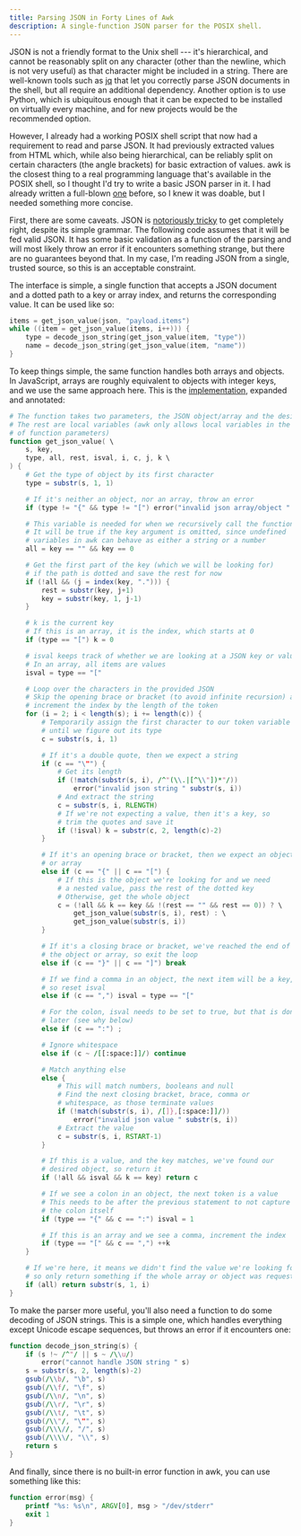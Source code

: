 ```yaml
---
title: Parsing JSON in Forty Lines of Awk
description: A single-function JSON parser for the POSIX shell.
---
```


JSON is not a friendly format to the Unix shell --- it's hierarchical, and
cannot be reasonably split on any character (other than the newline, which is
not very useful) as that character might be included in a string. There are
well-known tools such as [jq](https://jqlang.org) that let you correctly parse
JSON documents in the shell, but all require an additional dependency. Another
option is to use Python, which is ubiquitous enough that it can be expected to
be installed on virtually every machine, and for new projects would be the
recommended option.

However, I already had a working POSIX shell script that now had a requirement
to read and parse JSON. It had previously extracted values from HTML which,
while also being hierarchical, can be reliably split on certain characters (the
angle brackets) for basic extraction of values. awk is the closest thing to a
real programming language that's available in the POSIX shell, so I thought I'd
try to write a basic JSON parser in it. I had already written a full-blown
[one](https://github.com/mohd-akram/jawk) before, so I knew it was doable, but
I needed something more concise.

First, there are some caveats. JSON is [notoriously
tricky](https://seriot.ch/projects/parsing_json.html) to get completely right,
despite its simple grammar. The following code assumes that it will be fed
valid JSON. It has some basic validation as a function of the parsing and will
most likely throw an error if it encounters something strange, but there are no
guarantees beyond that. In my case, I'm reading JSON from a single, trusted
source, so this is an acceptable constraint.

The interface is simple, a single function that accepts a JSON document and a
dotted path to a key or array index, and returns the corresponding value. It
can be used like so:

```awk
items = get_json_value(json, "payload.items")
while ((item = get_json_value(items, i++))) {
	type = decode_json_string(get_json_value(item, "type"))
	name = decode_json_string(get_json_value(item, "name"))
}
```

To keep things simple, the same function handles both arrays and objects. In
JavaScript, arrays are roughly equivalent to objects with integer keys, and we
use the same approach here. This is the
[implementation](https://gist.github.com/mohd-akram/1c0d4cb337b62e3cce0ab7e02e6281fd),
expanded and annotated:

```awk
# The function takes two parameters, the JSON object/array and the desired key
# The rest are local variables (awk only allows local variables in the form
# of function parameters)
function get_json_value( \
	s, key,
	type, all, rest, isval, i, c, j, k \
) {
	# Get the type of object by its first character
	type = substr(s, 1, 1)

	# If it's neither an object, nor an array, throw an error
	if (type != "{" && type != "[") error("invalid json array/object " s)

	# This variable is needed for when we recursively call the function
	# It will be true if the key argument is omitted, since undefined
	# variables in awk can behave as either a string or a number
	all = key == "" && key == 0

	# Get the first part of the key (which we will be looking for)
	# if the path is dotted and save the rest for now
	if (!all && (j = index(key, "."))) {
		rest = substr(key, j+1)
		key = substr(key, 1, j-1)
	}

	# k is the current key
	# If this is an array, it is the index, which starts at 0
	if (type == "[") k = 0

	# isval keeps track of whether we are looking at a JSON key or value
	# In an array, all items are values
	isval = type == "["

	# Loop over the characters in the provided JSON
	# Skip the opening brace or bracket (to avoid infinite recursion) and
	# increment the index by the length of the token
	for (i = 2; i < length(s); i += length(c)) {
		# Temporarily assign the first character to our token variable
		# until we figure out its type
		c = substr(s, i, 1)

		# If it's a double quote, then we expect a string
		if (c == "\"") {
			# Get its length
			if (!match(substr(s, i), /^"(\\.|[^\\"])*"/))
				error("invalid json string " substr(s, i))
			# And extract the string
			c = substr(s, i, RLENGTH)
			# If we're not expecting a value, then it's a key, so
			# trim the quotes and save it
			if (!isval) k = substr(c, 2, length(c)-2)
		}

		# If it's an opening brace or bracket, then we expect an object
		# or array
		else if (c == "{" || c == "[") {
			# If this is the object we're looking for and we need
			# a nested value, pass the rest of the dotted key
			# Otherwise, get the whole object
			c = (!all && k == key && !(rest == "" && rest == 0)) ? \
				get_json_value(substr(s, i), rest) : \
				get_json_value(substr(s, i))
		}

		# If it's a closing brace or bracket, we've reached the end of
		# the object or array, so exit the loop
		else if (c == "}" || c == "]") break

		# If we find a comma in an object, the next item will be a key,
		# so reset isval
		else if (c == ",") isval = type == "["

		# For the colon, isval needs to be set to true, but that is done
		# later (see why below)
		else if (c == ":") ;

		# Ignore whitespace
		else if (c ~ /[[:space:]]/) continue

		# Match anything else
		else {
			# This will match numbers, booleans and null
			# Find the next closing bracket, brace, comma or
			# whitespace, as those terminate values
			if (!match(substr(s, i), /[]},[:space:]]/))
				error("invalid json value " substr(s, i))
			# Extract the value
			c = substr(s, i, RSTART-1)
		}

		# If this is a value, and the key matches, we've found our
		# desired object, so return it
		if (!all && isval && k == key) return c

		# If we see a colon in an object, the next token is a value
		# This needs to be after the previous statement to not capture
		# the colon itself
		if (type == "{" && c == ":") isval = 1

		# If this is an array and we see a comma, increment the index
		if (type == "[" && c == ",") ++k
	}

	# If we're here, it means we didn't find the value we're looking for
	# so only return something if the whole array or object was requested
	if (all) return substr(s, 1, i)
}
```

To make the parser more useful, you'll also need a function to do some decoding
of JSON strings. This is a simple one, which handles everything except Unicode
escape sequences, but throws an error if it encounters one:

```awk
function decode_json_string(s) {
	if (s !~ /^"/ || s ~ /\\u/)
		error("cannot handle JSON string " s)
	s = substr(s, 2, length(s)-2)
	gsub(/\\b/, "\b", s)
	gsub(/\\f/, "\f", s)
	gsub(/\\n/, "\n", s)
	gsub(/\\r/, "\r", s)
	gsub(/\\t/, "\t", s)
	gsub(/\\"/, "\"", s)
	gsub(/\\\//, "/", s)
	gsub(/\\\\/, "\\", s)
	return s
}
```

And finally, since there is no built-in error function in awk, you can use
something like this:

```awk
function error(msg) {
	printf "%s: %s\n", ARGV[0], msg > "/dev/stderr"
	exit 1
}
```
